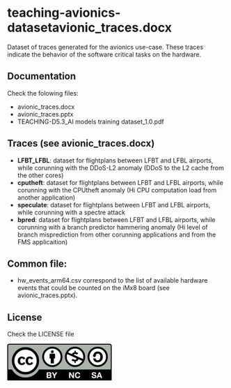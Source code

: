 # teaching-avionics-datasetavionic_traces.docx

Dataset of traces generated for the avionics use-case. These traces indicate the
behavior of the software critical tasks on the hardware.

## Documentation

Check the folowing files:
 * avionic_traces.docx
 * avionic_traces.pptx
 * TEACHING-D5.3_AI models training dataset_1.0.pdf

## Traces (see avionic_traces.docx)
 * **LFBT_LFBL**: dataset for flightplans between LFBT and LFBL airports, while corunning with the DDoS-L2 anomaly (DDoS to the L2 cache from the other cores)
 * **cputheft**: dataset for flightplans between LFBT and LFBL airports, while corunning with the CPUtheft anomaly (Hi CPU computation load from another application)
 * **speculate**: dataset for flightplans between LFBT and LFBL airports, while corunning with a spectre attack
 * **bpred**: dataset for flightplans between LFBT and LFBL airports, while  corunning with a branch predictor hammering anomaly (Hi level of branch misprediction from other corunning applications and from the FMS applicaition)

## Common file:
 * hw_events_arm64.csv correspond to the list of available hardware events that could be counted on the iMx8 board (see avionic_traces.pptx).

## License

Check the LICENSE file

![BY-NC-SA](by-nc-sa.svg)
